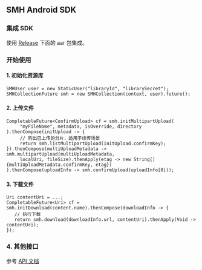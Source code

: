 ## SMH Android SDK

### 集成 SDK

使用 [Release](https://github.com/TencentCloud/smh-sdk-android/releases) 下面的 aar 包集成。

### 开始使用

#### 1. 初始化资源库

```
SMHUser user = new StaticUser("libraryId", "librarySecret");
SMHCollectionFuture smh = new SMHCollection(context, user).future();
```

#### 2. 上传文件

```
CompletableFuture<ConfirmUpload> cf = smh.initMultipartUpload(
     "myFileName", metadata, isOverride, directory
).thenCompose(initUpload -> {
     // 列出已上传的分片，适用于续传场景
     return smh.listMultipartUpload(initUpload.confirmKey);
}).thenCompose(multiUploadMetadata -> smh.multipartUpload(multiUploadMetadata,
     localUri, fileSize).thenApply(etag -> new String[]{multiUploadMetadata.confirmKey, etag})
).thenCompose(uploadInfo -> smh.confirmUpload(uploadInfo[0]));
```

#### 3. 下载文件

```
Uri contentUri = ...;
CompletableFuture<Uri> cf = smh.initDownload(content.name).thenCompose(downloadInfo -> {
   // 执行下载
   return smh.download(downloadInfo.url, contentUri).thenApply(Void -> contentUri);
});
```

### 4. 其他接口

参考 [API 文档](javadoc.zip)